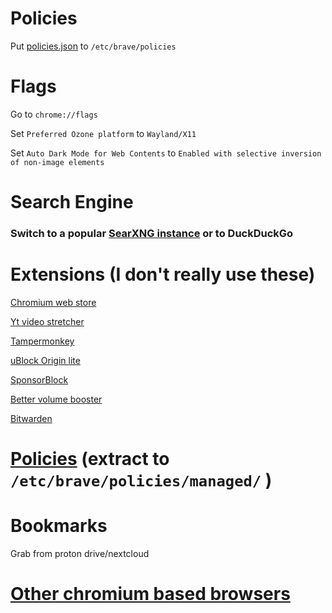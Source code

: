 # Policies

Put [policies.json](https://github.com/Twig6943/dotfiles/blob/main/chromium/brave/policies.json) to `/etc/brave/policies`

# Flags
Go to `chrome://flags`

Set `Preferred Ozone platform` to `Wayland/X11`

Set `Auto Dark Mode for Web Contents` to `Enabled with selective inversion of non-image elements`

# Search Engine

### Switch to a popular [SearXNG instance](https://searx.space/) or to DuckDuckGo

# Extensions (I don't really use these)

[Chromium web store](https://github.com/NeverDecaf/chromium-web-store)

[Yt video stretcher](https://github.com/Dinoosauro/youtube-fullscreen-fit?tab=readme-ov-file)

[Tampermonkey](https://chromewebstore.google.com/detail/tampermonkey/dhdgffkkebhmkfjojejmpbldmpobfkfo)

[uBlock Origin lite](https://chromewebstore.google.com/detail/ublock-origin-lite/ddkjiahejlhfcafbddmgiahcphecmpfh)

[SponsorBlock](https://chromewebstore.google.com/detail/sponsorblock-for-youtube/mnjggcdmjocbbbhaepdhchncahnbgone)

[Better volume booster](https://chromewebstore.google.com/detail/browser-boost-extra-tools/akknpgblpchaoebdoiojonnahhnfgnem)

[Bitwarden](https://chromewebstore.google.com/detail/bitwarden-password-manage/nngceckbapebfimnlniiiahkandclblb)

# [Policies](https://github.com/Twig6943/dotfiles/blob/main/chromium/brave/policies.json) (extract to `/etc/brave/policies/managed/` )

# Bookmarks

Grab from proton drive/nextcloud

# [Other chromium based browsers](https://github.com/Twig6943/dotfiles/tree/main/chromium)
